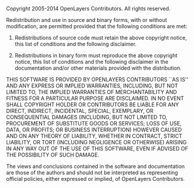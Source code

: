 Copyright 2005-2014 OpenLayers Contributors. All rights reserved.

Redistribution and use in source and binary forms, with or without modification,
are permitted provided that the following conditions are met:

1. Redistributions of source code must retain the above copyright notice, this
list of conditions and the following disclaimer.

2. Redistributions in binary form must reproduce the above copyright notice,
this list of conditions and the following disclaimer in the documentation and/or
other materials provided with the distribution.

THIS SOFTWARE IS PROVIDED BY OPENLAYERS CONTRIBUTORS ``AS IS'' AND ANY EXPRESS
OR IMPLIED WARRANTIES, INCLUDING, BUT NOT LIMITED TO, THE IMPLIED WARRANTIES OF
MERCHANTABILITY AND FITNESS FOR A PARTICULAR PURPOSE ARE DISCLAIMED. IN NO EVENT
SHALL COPYRIGHT HOLDER OR CONTRIBUTORS BE LIABLE FOR ANY DIRECT, INDIRECT,
INCIDENTAL, SPECIAL, EXEMPLARY, OR CONSEQUENTIAL DAMAGES (INCLUDING, BUT NOT
LIMITED TO, PROCUREMENT OF SUBSTITUTE GOODS OR SERVICES; LOSS OF USE, DATA, OR
PROFITS; OR BUSINESS INTERRUPTION) HOWEVER CAUSED AND ON ANY THEORY OF
LIABILITY, WHETHER IN CONTRACT, STRICT LIABILITY, OR TORT (INCLUDING NEGLIGENCE
OR OTHERWISE) ARISING IN ANY WAY OUT OF THE USE OF THIS SOFTWARE, EVEN IF
ADVISED OF THE POSSIBILITY OF SUCH DAMAGE.

The views and conclusions contained in the software and documentation are those
of the authors and should not be interpreted as representing official policies,
either expressed or implied, of OpenLayers Contributors.